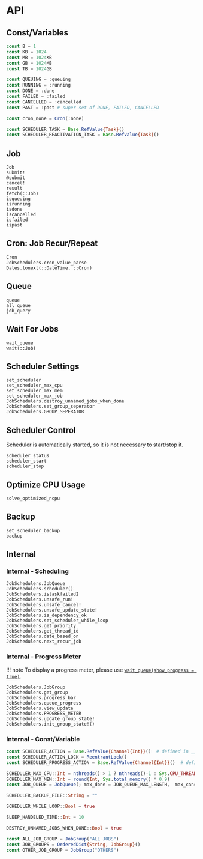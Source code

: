# API

## Const/Variables

```julia
const B = 1
const KB = 1024
const MB = 1024KB
const GB = 1024MB
const TB = 1024GB

const QUEUING = :queuing
const RUNNING = :running
const DONE = :done
const FAILED = :failed
const CANCELLED = :cancelled
const PAST = :past # super set of DONE, FAILED, CANCELLED

const cron_none = Cron(:none)

const SCHEDULER_TASK = Base.RefValue{Task}()
const SCHEDULER_REACTIVATION_TASK = Base.RefValue{Task}()
```

## Job
```@docs
Job
submit!
@submit
cancel!
result
fetch(::Job)
isqueuing
isrunning
isdone
iscancelled
isfailed
ispast
```

## Cron: Job Recur/Repeat
```@docs
Cron
JobSchedulers.cron_value_parse
Dates.tonext(::DateTime, ::Cron)
```

## Queue
```@docs
queue
all_queue
job_query
```

## Wait For Jobs
```@docs
wait_queue
wait(::Job)
```

## Scheduler Settings
```@docs
set_scheduler
set_scheduler_max_cpu
set_scheduler_max_mem
set_scheduler_max_job
JobSchedulers.destroy_unnamed_jobs_when_done
JobSchedulers.set_group_seperator
JobSchedulers.GROUP_SEPERATOR
```

## Scheduler Control

Scheduler is automatically started, so it is not necessary to start/stop it.

```@docs
scheduler_status
scheduler_start
scheduler_stop
```

## Optimize CPU Usage
```@docs
solve_optimized_ncpu
```

## Backup
```@docs
set_scheduler_backup
backup
```

## Internal

### Internal - Scheduling

```@docs
JobSchedulers.JobQueue
JobSchedulers.scheduler()
JobSchedulers.istaskfailed2
JobSchedulers.unsafe_run!
JobSchedulers.unsafe_cancel!
JobSchedulers.unsafe_update_state!
JobSchedulers.is_dependency_ok
JobSchedulers.set_scheduler_while_loop
JobSchedulers.get_priority
JobSchedulers.get_thread_id
JobSchedulers.date_based_on
JobSchedulers.next_recur_job
```

### Internal - Progress Meter

!!! note
    To display a progress meter, please use [`wait_queue(show_progress = true)`](@ref).

```@docs
JobSchedulers.JobGroup
JobSchedulers.get_group
JobSchedulers.progress_bar
JobSchedulers.queue_progress
JobSchedulers.view_update
JobSchedulers.PROGRESS_METER
JobSchedulers.update_group_state!
JobSchedulers.init_group_state!()
```

### Internal - Const/Variable

```julia
const SCHEDULER_ACTION = Base.RefValue{Channel{Int}}()  # defined in __init__()
const SCHEDULER_ACTION_LOCK = ReentrantLock()
const SCHEDULER_PROGRESS_ACTION = Base.RefValue{Channel{Int}}()  # defined in __init__()

SCHEDULER_MAX_CPU::Int = nthreads() > 1 ? nthreads()-1 : Sys.CPU_THREADS
SCHEDULER_MAX_MEM::Int = round(Int, Sys.total_memory() * 0.9)
const JOB_QUEUE = JobQueue(; max_done = JOB_QUEUE_MAX_LENGTH,  max_cancelled = max_done = JOB_QUEUE_MAX_LENGTH)

SCHEDULER_BACKUP_FILE::String = ""

SCHEDULER_WHILE_LOOP::Bool = true

SLEEP_HANDELED_TIME::Int = 10

DESTROY_UNNAMED_JOBS_WHEN_DONE::Bool = true

const ALL_JOB_GROUP = JobGroup("ALL JOBS")
const JOB_GROUPS = OrderedDict{String, JobGroup}()
const OTHER_JOB_GROUP = JobGroup("OTHERS")
```

